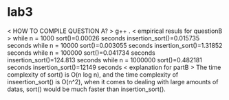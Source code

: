 # lab3
< HOW TO COMPILE QUESTION A? >
g++ .
< empirical resuls for questionB >
while n = 1000
  sort()=0.00026 seconds
  insertion_sort()=0.015735 seconds
while n = 10000
  sort()=0.003055 seconds
  insertion_sort()=1.31852 seconds
while n = 100000
  sort()=0.041734 seconds
  insertion_sort()=124.813 seconds
while n = 1000000
  sort()=0.482181 seconds
  insertion_sort()=12149 seconds
< explanation for partB >
The time complexity of sort() is O(n log n),
and the time complexity of inseertion_sort() is O(n^2),
when it comes to dealing with large amounts of datas,
sort() would be much faster than insertion_sort().

